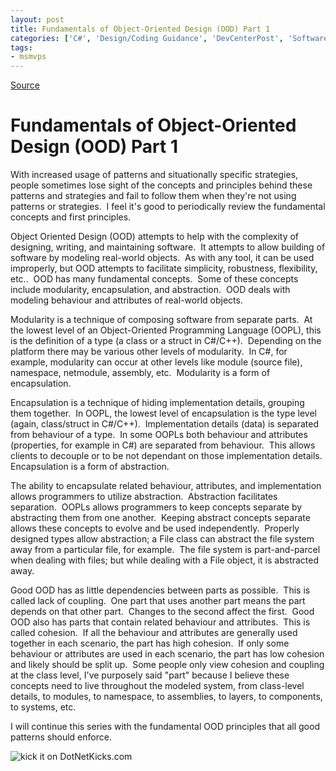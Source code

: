 ```yaml
---
layout: post
title: Fundamentals of Object-Oriented Design (OOD) Part 1
categories: ['C#', 'Design/Coding Guidance', 'DevCenterPost', 'Software Development']
tags:
- msmvps
---
```

[Source](http://blogs.msmvps.com/peterritchie/2008/05/01/fundamentals-of-object-oriented-design-ood-part-1/ "Permalink to Fundamentals of Object-Oriented Design (OOD) Part 1")

# Fundamentals of Object-Oriented Design (OOD) Part 1

With increased usage of patterns and situationally specific strategies, people sometimes lose sight of the concepts and principles behind these patterns and strategies and fail to follow them when they're not using patterns or strategies.  I feel it's good to periodically review the fundamental concepts and first principles.

Object Oriented Design (OOD) attempts to help with the complexity of designing, writing, and maintaining software.  It attempts to allow building of software by modeling real-world objects.  As with any tool, it can be used improperly, but OOD attempts to facilitate simplicity, robustness, flexibility, etc..  OOD has many fundamental concepts.  Some of these concepts include modularity, encapsulation, and abstraction.  OOD deals with modeling behaviour and attributes of real-world objects.

Modularity is a technique of composing software from separate parts.  At the lowest level of an Object-Oriented Programming Language (OOPL), this is the definition of a type (a class or a struct in C#/C++).  Depending on the platform there may be various other levels of modularity.  In C#, for example, modularity can occur at other levels like module (source file), namespace, netmodule, assembly, etc.  Modularity is a form of encapsulation.

Encapsulation is a technique of hiding implementation details, grouping them together.  In OOPL, the lowest level of encapsulation is the type level (again, class/struct in C#/C++).  Implementation details (data) is separated from behaviour of a type.  In some OOPLs both behaviour and attributes (properties, for example in C#) are separated from behaviour.  This allows clients to decouple or to be not dependant on those implementation details. Encapsulation is a form of abstraction.

The ability to encapsulate related behaviour, attributes, and implementation allows programmers to utilize abstraction.  Abstraction facilitates separation.  OOPLs allows programmers to keep concepts separate by abstracting them from one another.  Keeping abstract concepts separate allows these concepts to evolve and be used independently.  Properly designed types allow abstraction; a File class can abstract the file system away from a particular file, for example.  The file system is part-and-parcel when dealing with files; but while dealing with a File object, it is abstracted away.

Good OOD has as little dependencies between parts as possible.  This is called lack of coupling.  One part that uses another part means the part depends on that other part.  Changes to the second affect the first.  Good OOD also has parts that contain related behaviour and attributes.  This is called cohesion.  If all the behaviour and attributes are generally used together in each scenario, the part has high cohesion.  If only some behaviour or attributes are used in each scenario, the part has low cohesion and likely should be split up.  Some people only view cohesion and coupling at the class level, I've purposely said "part" because I believe these concepts need to live throughout the modeled system, from class-level details, to modules, to namespace, to assemblies, to layers, to components, to systems, etc.

I will continue this series with the fundamental OOD principles that all good patterns should enforce.

![kick it on DotNetKicks.com][1]

[1]: http://www.dotnetkicks.com/Services/Images/KickItImageGenerator.ashx?url=http%3a%2f%2fmsmvps.com%2fblogs%2fpeterritchie%2farchive%2f2008%2f05%2f01%2ffundamentals-of-object-oriented-design-ood-part-1.aspx

